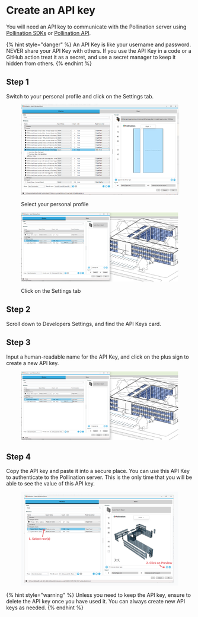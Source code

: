 # Create an API key

You will need an API key to communicate with the Pollination server using [Pollination SDKs](https://github.com/pollination/?q=SDK\&type=public\&language=\&sort=) or [Pollination API](https://api.pollination.solutions/).

{% hint style="danger" %}
An API Key is like your username and password. NEVER share your API Key with others. If you use the API Key in a code or a GitHub action treat it as a secret, and use a secret manager to keep it hidden from others.
{% endhint %}

## Step 1

Switch to your personal profile and click on the Settings tab.

<figure><img src="../.gitbook/assets/image (17).png" alt=""><figcaption><p>Select your personal profile</p></figcaption></figure>

<figure><img src="../.gitbook/assets/image (18).png" alt=""><figcaption><p>Click on the Settings tab</p></figcaption></figure>

## Step 2

Scroll down to Developers Settings, and find the API Keys card.

## Step 3

Input a human-readable name for the API Key, and click on the plus sign to create a new API key.

<figure><img src="../.gitbook/assets/image (19).png" alt=""><figcaption></figcaption></figure>

## Step 4

Copy the API key and paste it into a secure place. You can use this API Key to authenticate to the Pollination server. This is the only time that you will be able to see the value of this API key.

<figure><img src="../.gitbook/assets/image (20).png" alt=""><figcaption></figcaption></figure>

{% hint style="warning" %}
Unless you need to keep the API key, ensure to delete the API key once you have used it. You can always create new API keys as needed.
{% endhint %}
